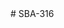 <!-- # sba316
this project on  Document Object Model (DOM) shows how  to implement its features in a practical manner and creating  a small single-page web application
Objectives
Use DOM properties, methods, and techniques to create a web application that provides a dynamic user experience.
Use BOM properties, methods, and techniques to facilitate creation of a dynamic web application.
Demonstrate proficiency with event-driven programming and DOM events.
Implement basic form validation using any combination of built-in HTML validation attributes and DOM-event-driven JavaScript validation. -->
<!-- 
this app is designed for the basic everyday shopping list where you can add ,delete regular items to the cart.
the app is constructed creating and cache dom elements and Using the parent-child-sibling relationship such as last child appendChild to add new elements to DOM And modify html and css in response to user interactions. -->
<!-- resources used for my app includes  code along in the class ,w3 schools, mdn website and also help from office hours with mallika demo presentation.  --># SBA-316
